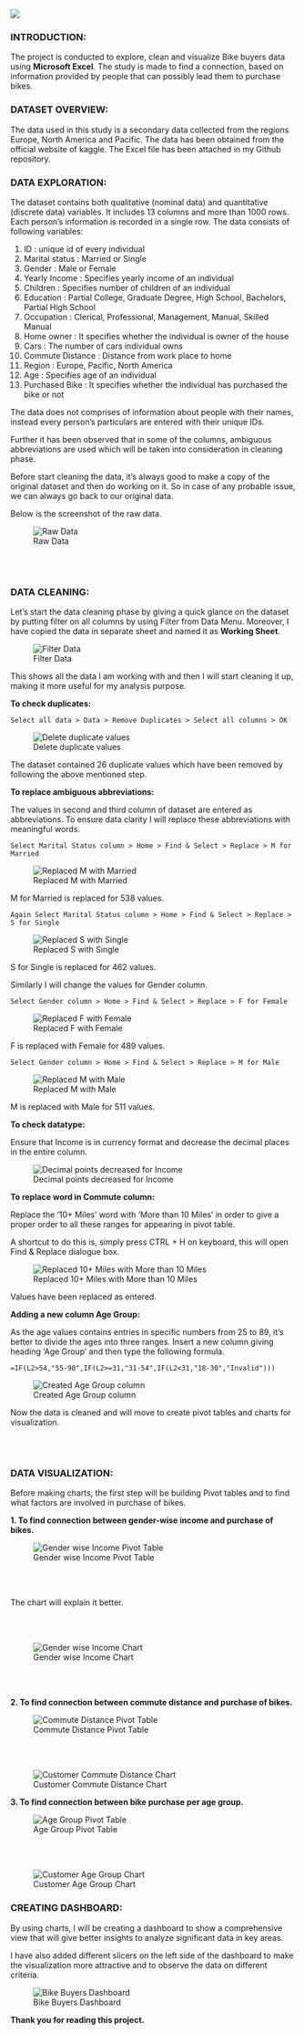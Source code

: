 ![](images/cover-photo-4.jpg)

### INTRODUCTION:

The project is conducted to explore, clean and visualize Bike buyers data using **Microsoft Excel**. The study is made to find a connection, based on information provided by people that can possibly lead them to purchase bikes.

### DATASET OVERVIEW:

The data used in this study is a secondary data collected from the regions Europe, North America and Pacific. The data has been obtained from the official website of kaggle. The Excel file has been attached in my Github repository.

### DATA EXPLORATION:

The dataset contains both qualitative (nominal data) and quantitative (discrete data) variables.  It includes 13 columns and more than 1000 rows. Each person’s information is recorded in a single row. The data consists of following variables:

1.	ID : unique id of every individual 
2.	Marital status : Married or Single
3.	Gender : Male or Female
4.	Yearly Income : Specifies yearly income of an individual
5.	Children : Specifies number of children of an individual
6.	Education : Partial College, Graduate Degree, High School, Bachelors, Partial High School
7.	Occupation : Clerical, Professional, Management, Manual, Skilled Manual
8.	Home owner : It specifies whether the individual is owner of the house
9.	Cars : The number of cars individual owns
10.	Commute Distance : Distance from work place to home
11.	Region : Europe, Pacific, North America
12.	Age : Specifies age of an individual
13.	Purchased Bike : It specifies whether the individual has purchased the bike or not

The data does not comprises of information about people with their names, instead every person’s particulars are entered with their unique IDs. 

Further it has been observed that in some of the columns, ambiguous abbreviations are used which will be taken into consideration in cleaning phase. 

Before start cleaning the data, it’s always good to make a copy of the original dataset and then do working on it. So in case of any probable issue, we can always go back to our original data.

Below is the screenshot of the raw data.

<figure>
    <img src="images/1 Raw data.png" alt="Raw Data">
    <figcaption>Raw Data</figcaption>    
</figure>

<br>
<br>

### DATA CLEANING:

Let’s start the data cleaning phase by giving a quick glance on the dataset by putting filter on all columns by using Filter from Data Menu. Moreover, I have copied the data in separate sheet and named it as **Working Sheet**.

<figure>
    <img src="images/2 Filter data.png" alt="Filter Data">
    <figcaption>Filter Data</figcaption>    
</figure>

This shows all the data I am working with and then I will start cleaning it up, making it more useful for my analysis purpose.

**To check duplicates:**

```
Select all data > Data > Remove Duplicates > Select all columns > OK
```

<figure>
    <img src="images/3 Delete duplicate values.png" alt="Delete duplicate values">
    <figcaption>Delete duplicate values</figcaption>    
</figure>

The dataset contained 26 duplicate values which have been removed by following the above mentioned step.

**To replace ambiguous abbreviations:**

The values in second and third column of dataset are entered as abbreviations. To ensure data clarity I will replace these abbreviations with meaningful words.

```
Select Marital Status column > Home > Find & Select > Replace > M for Married
```

<figure>
    <img src="images/4 Replaced M with Married.png" alt="Replaced M with Married">
    <figcaption>Replaced M with Married</figcaption>    
</figure>

M for Married is replaced for 538 values.

```
Again Select Marital Status column > Home > Find & Select > Replace > S for Single
```

<figure>
    <img src="images/5 Replaced S with Single.png" alt="Replaced S with Single">
    <figcaption>Replaced S with Single</figcaption>    
</figure>

S for Single is replaced for 462 values.

Similarly I will change the values for Gender column.

```
Select Gender column > Home > Find & Select > Replace > F for Female
```

<figure>
    <img src="images/6 Replaced F with Female.png" alt="Replaced F with Female">
    <figcaption>Replaced F with Female</figcaption>    
</figure>

F is replaced with Female for 489 values.

```
Select Gender column > Home > Find & Select > Replace > M for Male
```

<figure>
    <img src="images/7 Replaced M with Male.png" alt="Replaced M with Male">
    <figcaption>Replaced M with Male</figcaption>    
</figure>

M is replaced with Male for 511 values.

**To check datatype:**

Ensure that Income is in currency format and decrease the decimal places in the entire column.

<figure>
    <img src="images/8 Decimal points decreased for Income.png" alt="Decimal points decreased for Income">
    <figcaption>Decimal points decreased for Income</figcaption>    
</figure>

**To replace word in Commute column:**

Replace the ‘10+ Miles’ word with ‘More than 10 Miles’ in order to give a proper order to all these ranges for appearing in pivot table.

A shortcut to do this is, simply press CTRL + H on keyboard, this will open Find & Replace dialogue box.

<figure>
    <img src="images/9 Replaced 10+ Miles with More than 10 Miles.png" alt="Replaced 10+ Miles with More than 10 Miles">
    <figcaption>Replaced 10+ Miles with More than 10 Miles</figcaption>    
</figure>

Values have been replaced as entered.

**Adding a new column Age Group:**

As the age values contains entries in specific numbers from 25 to 89, it’s better to divide the ages into three ranges. Insert a new column giving heading ‘Age Group’ and then type the following formula.

```
=IF(L2>54,"55-90",IF(L2>=31,"31-54",IF(L2<31,"18-30","Invalid")))
```

<figure>
    <img src="images/10 Created age group column.png" alt="Created Age Group column">
    <figcaption>Created Age Group column</figcaption>    
</figure>

Now the data is cleaned and will move to create pivot tables and charts for visualization.

<br>
<br>

### DATA VISUALIZATION:

Before making charts, the first step will be building Pivot tables and to find what factors are involved in purchase of bikes.

**1.	To find connection between gender-wise income and purchase of bikes.**

<figure>
    <img src="images/11 Gender wise income pivot table.png" alt="Gender wise Income Pivot Table">
    <figcaption>Gender wise Income Pivot Table</figcaption>    
</figure>

<br>
<br>

The chart will explain it better.

<br>
<br>

<figure>
    <img src="images/12 Gender wise income chart.png" alt="Gender wise Income Chart">
    <figcaption>Gender wise Income Chart</figcaption>    
</figure>

<br>
<br>

**2.	To find connection between commute distance and purchase of bikes.**

<figure>
    <img src="images/13 Commute distance pivot table.png" alt="Commute Distance Pivot Table">
    <figcaption>Commute Distance Pivot Table</figcaption>    
</figure>

<br>
<br>

<figure>
    <img src="images/14 Customer Commute.png" alt="Customer Commute Distance Chart">
    <figcaption>Customer Commute Distance Chart</figcaption>    
</figure>

**3.	To find connection between bike purchase per age group.**

<figure>
    <img src="images/15 Age group pivot table.png" alt="Age Group Pivot Table">
    <figcaption>Age Group Pivot Table</figcaption>    
</figure>

<br>
<br>

<figure>
    <img src="images/16 Customer Age group chart.png" alt="Customer Age Group Chart">
    <figcaption>Customer Age Group Chart</figcaption>    
</figure>


### CREATING DASHBOARD:

By using charts, I will be creating a dashboard to show a comprehensive view that will give better insights to analyze significant data in key areas.

I have also added different slicers on the left side of the dashboard to make the visualization more attractive and to observe the data on different criteria. 

<figure>
    <img src="images/17 Bike Buyers Dashboard.png" alt="Bike Buyers Dashboard">
    <figcaption>Bike Buyers Dashboard</figcaption>    
</figure> 
    

**Thank you for reading this project.**
